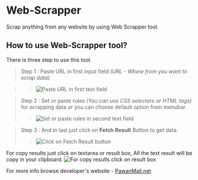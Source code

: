 # Web-Scrapper 
Scrap anything from any website by using Web Scrapper tool.
## How to use Web-Scrapper tool?
There is three step to use this tool.

> Step 1 : Paste URL in first input field _(URL - Where from you want to scrap data)_

>> ![Paste URL in first text field](/Web-Scrapper/Step-1-web-scrapper-pawan-mall.JPG)

  

> Step 2 : Set or paste rules _(You can use CSS selectors or HTML tags)_ for scrapping data or you can choose default option from  menubar.
>> ![Set or paste rules in second text field]({{site.baseurl}}//Step-2-web-scrapper-pawan-mall.JPG)

  

> Step 3 : And in last just click on **Fetch Result** Button to get data. 
>> ![Click on Fetch Result button]({{site.baseurl}}//Step-3-web-scrapper-pawan-mall.JPG)

   

For copy results just click on textarea or result box, All the text result will be copy in your clipboard. 
 ![For copy results click on result box]({{site.baseurl}}//results-web-scrapper-pawan-mall.JPG)

For more info browse developer's website - [PawanMall.net](http://www.pawanmall.net "Click here to get more info or new tools.")

